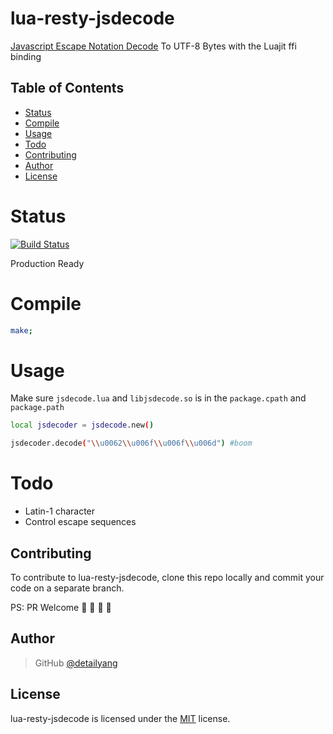 # lua-resty-jsdecode
[Javascript Escape Notation Decode](https://developer.mozilla.org/en-US/docs/Web/JavaScript/Reference/Global_Objects/String) To UTF-8 Bytes with the Luajit ffi binding

Table of Contents
-----------------
* [Status](#status)
* [Compile](#compile)
* [Usage](#usage)
* [Todo](#todo)
* [Contributing](#contributing)
* [Author](#author)
* [License](#license)

Status
====
[![Build Status](https://travis-ci.org/detailyang/lua-resty-jsdecode.svg?branch=master)](https://travis-ci.org/detailyang/lua-resty-jsdecode)

Production Ready

Compile
=======

```bash
make;
```

Usage
====
Make sure `jsdecode.lua` and `libjsdecode.so` is in the `package.cpath` and `package.path`

```bash
local jsdecoder = jsdecode.new()

jsdecoder.decode("\\u0062\\u006f\\u006f\\u006d") #boom
```

Todo
=====
* Latin-1 character
* Control escape sequences

Contributing
------------

To contribute to lua-resty-jsdecode, clone this repo locally and commit your code on a separate branch.

PS: PR Welcome :rocket: :rocket: :rocket: :rocket:


Author
------

> GitHub [@detailyang](https://github.com/detailyang)


License
-------
lua-resty-jsdecode is licensed under the [MIT] license.

[MIT]: https://github.com/detailyang/ybw/blob/master/licenses/MIT

